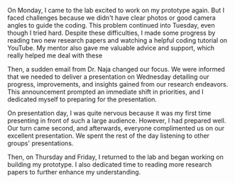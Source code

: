 
On Monday, I came to the lab excited to work on my prototype again. But I faced challenges because we didn't have clear photos or good camera angles to guide the coding. This problem continued into Tuesday, even though I tried hard. Despite these difficulties, I made some progress by reading two new research papers and watching a helpful coding tutorial on YouTube. My mentor also gave me valuable advice and support, which really helped me deal with these 

Then, a sudden email from Dr. Naja changed our focus. We were informed that we needed to deliver a presentation on Wednesday detailing our progress, improvements, and insights gained from our research endeavors. This announcement prompted an immediate shift in priorities, and I dedicated myself to preparing for the presentation.

On presentation day, I was quite nervous because it was my first time presenting in front of such a large audience. However, I had prepared well. Our turn came second, and afterwards, everyone complimented us on our excellent presentation. We spent the rest of the day listening to other groups' presentations.

Then, on Thursday and Friday, I returned to the lab and began working on building my prototype. I also dedicated time to reading more research papers to further enhance my understanding.



